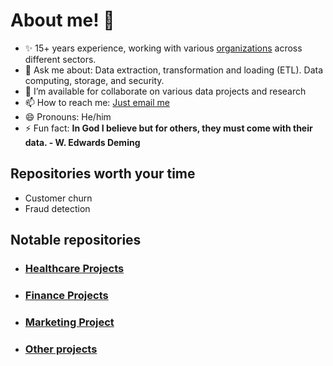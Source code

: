 # About me! 👋

- ✨ 15+ years experience, working with various [organizations](https://github.com/etonjoe/work_organizations) across different sectors.
- 💬 Ask me about: Data extraction, transformation and loading (ETL). Data computing, storage, and security.
- 👯 I’m available for collaborate on various data projects and research
- 📫 How to reach me: [Just email me](eton.joseph@gmail.com)
- 😄 Pronouns: He/him
- ⚡ Fun fact: **In God I believe but for others, they must come with their data. - W. Edwards Deming**


## Repositories worth your time
- Customer churn
- Fraud detection

## Notable repositories

- ### [Healthcare Projects](https://github.com/etonjoe/healthcare_projects) 
- ### [Finance Projects](https://github.com/etonjoe/Finance_projects) 
- ### [Marketing Project](https://github.com/etonjoe/Marketing_project) 
- ### [Other projects](www.healthcare.com) 



<!--
**etonjoe/etonjoe** is a ✨ _special_ ✨ repository because its `README.md` (this file) appears on your GitHub profile.

Here are some ideas to get you started:

- 🔭 I’m currently working on ...
- 🌱 I’m currently learning ...
- 👯 I’m looking to collaborate on ...
- 🤔 I’m looking for help with ...
- 💬 Ask me about ...
- 📫 How to reach me: ...
- 😄 Pronouns: ...
- ⚡ Fun fact: ...
-->
